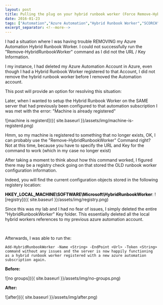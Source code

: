 ```yaml
---
layout: post
title: Pulling the plug on your hybrid runbook worker (Force Remove-HybridRunbookWorker)
date: 2016-01-23
tags: ["Automation","Azure Automation","Hybrid Runbook Worker","SCORCH"]
excerpt_separator: <!--more-->
---
```



I had a situation where I was having trouble REMOVING my Azure Automation Hybrid Runbook Worker. I could not successfully run the "Remove-HybridRunbookWorker" command as I did not the URL / Key Information.

I my instance, I had deleted my Azure Automation Account in Azure, even though I had a Hybrid Runbook Worker registered to that Account, I did not remove the hybrid runbook worker before I removed the Automation account.

This post will provide an option for resolving this situation:

<!--more-->

Later, when I wanted to setup the Hybrid Runbook Worker on the SAME server that had previously been configured to that automation subscription I was met with the error: "Machine is already registered"

![machine is registerd]({{ site.baseurl }}/assets/img/machine-is-registerd.png)


Hmm, so my machine is registered to something that no longer exists, OK, I can probably use the "Remove-HybridRunbookWorker" Command right? Not at this time, because you have to specify the URL and Key for the command to work (which in my case no longer exist)

After taking a moment to think about how this command worked, I figured there may be a registry check going on that stored the OLD runbook worker configuration information.

Indeed, you will find the current configuration objects stored in the following registery location:

**<span style="color: #000000;">HKEY_LOCAL_MACHINE\SOFTWARE\Microsoft\HybridRunbookWorker</span>**:
![registry]({{ site.baseurl }}/assets/img/registry.png)



Since this was my lab and I had no fear of issues, I simply deleted the entire "HybridRunbookWorker" Key folder. This essentially deleted all the local hybrid workers references to my previous azure automation account.

&nbsp;

Afterwards, I was able to run the:

```Add-HybridRunbookWorker -Name <String> -EndPoint <Url> -Token <String> command without any issues and the server is now happily functioning as a hybrid runbook worker registered with a new azure automation subscription again.```


**Before:**

![no groups]({{ site.baseurl }}/assets/img/no-groups.png)

**After:**

![after]({{ site.baseurl }}/assets/img/after.png)

&nbsp;

&nbsp;

&nbsp;